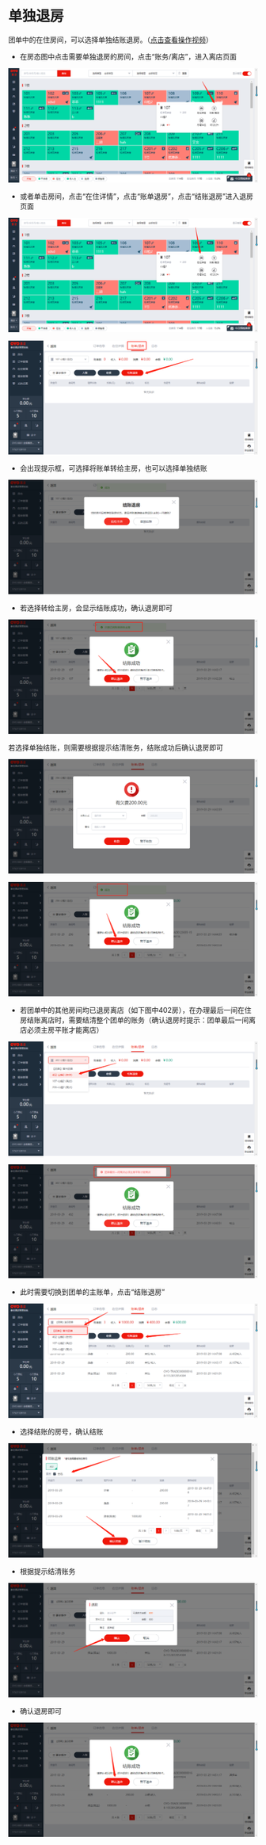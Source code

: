 # 单独退房

团单中的在住房间，可以选择单独结账退房。（[点击查看操作视频](http://crs-pms-vidio.oss-cn-beijing.aliyuncs.com/%E9%80%90%E4%B8%80%E9%80%80%E6%88%BF.mp4)）

* 在房态图中点击需要单独退房的房间，点击“账务/离店”，进入离店页面

![](../../../.gitbook/assets/image%20%28579%29.png)

* 或者单击房间，点击“在住详情”，点击“账单退房”，点击“结账退房”进入退房页面

![](../../../.gitbook/assets/image%20%28330%29.png)

![](../../../.gitbook/assets/image%20%28134%29.png)

* 会出现提示框，可选择将账单转给主房，也可以选择单独结账

![](../../../.gitbook/assets/image%20%2819%29.png)

* 若选择转给主房，会显示结账成功，确认退房即可

![](../../../.gitbook/assets/image%20%28476%29.png)

若选择单独结账，则需要根据提示结清账务，结账成功后确认退房即可

![](../../../.gitbook/assets/image%20%28580%29.png)

![](../../../.gitbook/assets/image%20%28491%29.png)

* 若团单中的其他房间均已退房离店（如下图中402房），在办理最后一间在住房结账离店时，需要结清整个团单的账务（确认退房时提示：团单最后一间离店必须主房平账才能离店）

![](../../../.gitbook/assets/image%20%28329%29.png)

![](../../../.gitbook/assets/image%20%28339%29.png)

* 此时需要切换到团单的主账单，点击“结账退房”

![](../../../.gitbook/assets/image%20%28423%29.png)

* 选择结账的房号，确认结账

![](../../../.gitbook/assets/image%20%28520%29.png)

* 根据提示结清账务

![](../../../.gitbook/assets/image%20%28412%29.png)

* 确认退房即可

![](../../../.gitbook/assets/image%20%28298%29.png)



